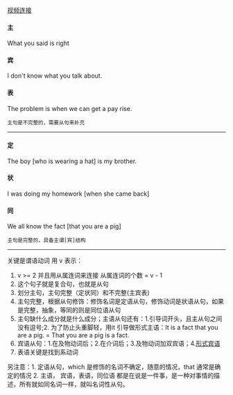 [视频连接](https://www.bilibili.com/video/BV144411H75y?from=search&seid=6343804671075910403)

#### 主
What you said is right

#### 宾
I don't know what you talk about. 

#### 表 
The problem is when we can get a pay rise.

```主句是不完整的，需要从句来补充```
***

#### 定
The boy [who is wearing a hat] is my brother.
#### 状
I was doing my homework [when she came back]
#### 同
We all know the fact [that you are a pig]

```主句是完整的，具备主谓[宾]结构```

***

关键是谓语动词 用 v 表示：
1. v >= 2 并且用从属连词来连接 从属连词的个数 = v - 1
2. 这个句子就是复合句，也就是从句
3. 划分主句，主句完整（定状同）和不完整(主宾表)
4. 主句完整，根据从句修饰：修饰名词是定语从句，修饰动词是状语从句，如果是完整，抽象，等同的则是同位语从句
5. 主句缺什么成分就是什么成分；主语从句还有：1.引导词开头，且主从句之间没有逗号;2. 为了防止头重脚轻，用it 引导做形式主语：It is a fact that you are a pig. = That you are a pig is a fact.
6. 宾语从句：1.在及物动词后；2.在介词后；3.及物动词加双宾语；4.[形式宾语](https://www.bilibili.com/video/BV1nb411G7ny/?spm_id_from=333.788.videocard.1)
7. 表语关键是找到系动词

另注意：1. 定语从句，which 是修饰的名词不确定，随意的情况，that 通常是确定的情况 2. 主语， 宾语，表语，同位语 都是在说是一件事，是一种对事情的描述，所有就如同名词一样，就叫名词性从句。
